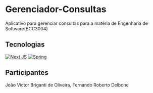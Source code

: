 # Gerenciador-Consultas

Aplicativo para gerenciar consultas para a matéria de Engenharia de Software(BCC3004)

## Tecnologias

[![Next JS](https://img.shields.io/badge/Next-black?style=for-the-badge&logo=next.js&logoColor=white)](https://en.wikipedia.org/wiki/NextJS)
[![Spring](https://img.shields.io/badge/spring-%236DB33F.svg?style=for-the-badge&logo=spring&logoColor=white)](https://en.wikipedia.org/wiki/Spring_Boot)

## Participantes

João Victor Briganti de Oliveira, Fernando Roberto Delbone
